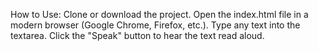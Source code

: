 How to Use:
Clone or download the project.
Open the index.html file in a modern browser (Google Chrome, Firefox, etc.).
Type any text into the textarea.
Click the "Speak" button to hear the text read aloud.
